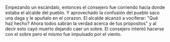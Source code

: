 Empezando un escándalo, entonces el consejero fue corriendo hacia donde estaba el alcalde del pueblo.
Y aprovechado la confusión del pueblo saco una daga y le apuñalo en el corazon.
El alcalde alcanzó a vociferar: "Qué haz hecho? Ahora todos sabrán la verdad acerca de tus propositos" y al decir esto
cayó muerto dejando caer un sobre. El consejero intentó hacerse con el sobre pero el mismo fue impulsado por el viento.
